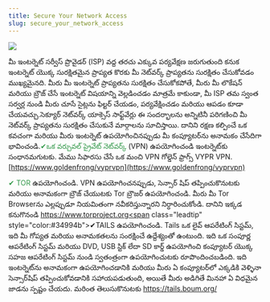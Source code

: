 ```yaml
---
title: Secure Your Network Access
slug: secure_your_network_access
---
```


![](/images/coverchap_7.jpg)



మీ ఇంటర్నెట్ సర్వీస్ ప్రొవైడర్ (ISP) వద్ద తరచు ఎక్కువ పర్యవేక్షణ జరుగుతుంది కనుక ఇంటర్నెట్ యొక్క సురక్షితమైన ప్రాప్యత కొరకు మీ నెట్‌వర్క్ ప్రాప్యతను సురక్షితం చేసుకోవడం ముఖ్యమైనది. మీరు మీ ఇంటర్నెట్ ప్రాప్యతను సురక్షితం చేసుకోకపోతే, మీరు మీ లొకేషన్ మరియు  బ్రౌజ్ చేసే ఇంటర్నెట్ విషయాన్ని వెల్లడించడం మాత్రమే కాకుండా, మీ ISP తమ స్వంత సర్వర్ల నుండి మీరు చూసే సైట్లను ఫిల్టర్ చేయడం, పర్యవేక్షించడం మరియు ఆపడం కూడా చేయవచ్చు.సెక్యూర్ నెట్‌వర్క్ యాక్సెస్ సాఫ్ట్‌వేర్లు ఈ సందర్భాలను అన్నిటినీ పరిగణించి మీ నెట్‌వర్క్ ప్రాప్యతను సురక్షితం చేసుకునే మార్గాలను సూచిస్తాయి. దానిని రక్షణ కల్పించే ఒక కవచంగా మరియు  మీరు ఇంటర్నెట్ ఉపయోగించినప్పుడు మీ కంప్యూటర్‌ను అనామకం చేసేదిగా భావించండి.<span class="leadtip" style="color:#34994b">✔ఒక వర్చువల్ ప్రైవేట్ నెట్‌వర్క్</span> (VPN) ఉపయోగించండి ఇంటర్నెట్‌కు సంధానమగుటకు.  మేము సిఫారసు చేసే ఒక మంచి  VPN  గోల్డెన్ ఫ్రాగ్స్ VYPR VPN. [https://www.goldenfrong/vyprvpn](https://www.goldenfrong/vyprvpn)

<span class="leadtip" style="color:#34994b">✔ TOR</span> ఉపయోగించండి. VPN ఉపయోగించనప్పుడు,  సెన్సార్ షిప్ తప్పించుకొనుటకు మరియు అనామకంగా బ్రౌజ్ చేయుటకు Tor  బ్రౌజర్ ఉపయోగించండి.  మీరు మీ Tor Browserను ఎల్లప్పుడూ నియమితంగా నవీకరిస్తున్నారని నిర్ధారించుకోండి. దానిని ఇక్కడ కనుగొనండి [https://www.torproject.org<span](https://www.torproject.org<span) class="leadtip" style="color:#34994b">✔TAILS</span> ఉపయోగించండి. Tails ఒక లైవ్ ఆపరేటింగ్ సిస్టమ్, ఇది మీ గోప్యత మరియు అనామకతలను సంరక్షించే ఉద్దేశ్యంతో ఉంటుంది. ఇది ఒక సంపూర్ణ ఆపరేటింగ్ సిస్టమ్ మరియు  DVD, USB స్టిక్ లేదా  SD కార్డ్ ఉపయోగించి  కంప్యూటర్ యొక్క సహజ ఆపరేటింగ్ సిస్టమ్ నుండి స్వతంత్రంగా ఉపయోగించుటకు రూపొందించబడింది. ఇది ఇంటర్నెట్‌ను అనామకంగా ఉపయోగించడానికి మరియు  మీరు ఏ  కంప్యూటర్‌లో ఎక్కడికి వెళ్ళినా సెన్సార్‌షిప్ తప్పించుకోవడానికి సహాయపడుతుంది, అయితే  మీరు అడిగితే మినహా ఏ విధమైన జాడను స్పష్టం చేయదు. మరింత తెలుసుకొనుటకు https://tails.boum.org/